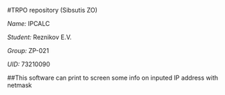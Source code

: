 #TRPO repository (Sibsutis ZO)

*Name:* IPCALC

*Student:* Reznikov E.V.

*Group:* ZP-021

*UID:* 73210090

##This software can print to screen some info on inputed IP address with netmask
